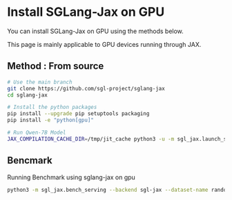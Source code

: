 # Install SGLang-Jax on GPU

You can install SGLang-Jax on GPU using the methods below.

This page is mainly applicable to GPU devices running through JAX.


## Method : From source

```bash
# Use the main branch
git clone https://github.com/sgl-project/sglang-jax
cd sglang-jax

# Install the python packages
pip install --upgrade pip setuptools packaging
pip install -e "python[gpu]"

# Run Qwen-7B Model
JAX_COMPILATION_CACHE_DIR=/tmp/jit_cache python3 -u -m sgl_jax.launch_server --model-path Qwen/Qwen-7B-Chat --trust-remote-code  --dist-init-addr=0.0.0.0:10011 --nnodes=1  --tp-size=1 --xla-backend=native --attention-backend=native --device=cuda --random-seed=3 --node-rank=0 --mem-fraction-static=0.8 --max-prefill-tokens=64 --max-running-requests=1 --download-dir=/tmp --dtype=bfloat16  --skip-server-warmup --host 0.0.0.0 --port 30000
```

## Bencmark

Running Benchmark using sglang-jax on gpu

```bash
python3 -m sgl_jax.bench_serving --backend sgl-jax --dataset-name random --num-prompts 20 --random-input 32 --random-output 32 --max-concurrency 1 --random-range-ratio 1 --warmup-requests 1
```